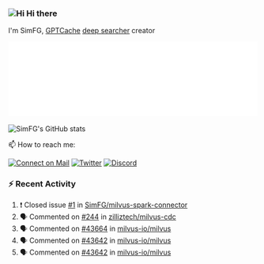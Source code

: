 ### <img src='https://qpluspicture.oss-cn-beijing.aliyuncs.com/6LjjQA/Hi.gif' alt='Hi' width="24"/> Hi there

I'm SimFG, [GPTCache](https://github.com/zilliztech/GPTCache) [deep searcher](https://github.com/zilliztech/deep-searcher) creator

![Metrics 👋](/metrics.plugin.followup.user.svg)

![SimFG's GitHub stats](https://github-readme-stats.vercel.app/api?username=SimFG&show_icons=true&theme=radical&count_private=true)

📫 How to reach me:

[![Connect on Mail](https://img.shields.io/badge/Ask%20me-anything-1abc9c.svg)](mailto:1142838399@qq.com)
[![Twitter](https://img.shields.io/twitter/follow/FogSim?style=social)](https://twitter.com/FogSim)
[![Discord](https://img.shields.io/discord/1092648432495251507?label=Discord&logo=discord)](https://discord.gg/Q8C6WEjSWV)

### :zap: Recent Activity

<!--START_SECTION:activity-->
1. ❗️ Closed issue [#1](https://github.com/SimFG/milvus-spark-connector/issues/1) in [SimFG/milvus-spark-connector](https://github.com/SimFG/milvus-spark-connector)
2. 🗣 Commented on [#244](https://github.com/zilliztech/milvus-cdc/issues/244) in [zilliztech/milvus-cdc](https://github.com/zilliztech/milvus-cdc)
3. 🗣 Commented on [#43664](https://github.com/milvus-io/milvus/issues/43664) in [milvus-io/milvus](https://github.com/milvus-io/milvus)
4. 🗣 Commented on [#43642](https://github.com/milvus-io/milvus/issues/43642) in [milvus-io/milvus](https://github.com/milvus-io/milvus)
5. 🗣 Commented on [#43642](https://github.com/milvus-io/milvus/issues/43642) in [milvus-io/milvus](https://github.com/milvus-io/milvus)
<!--END_SECTION:activity-->

